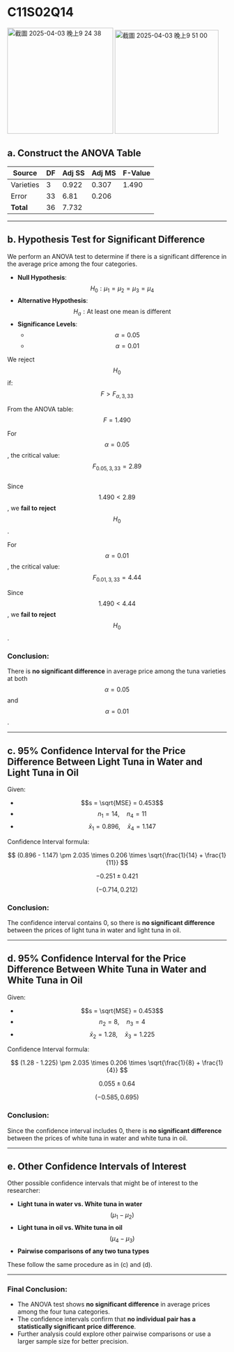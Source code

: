 # C11S02Q14
<img width="243" alt="截圖 2025-04-03 晚上9 24 38" src="https://github.com/user-attachments/assets/f8f741e3-07e4-4f1e-875a-c05f3403d1a6" />
<img width="238" alt="截圖 2025-04-03 晚上9 51 00" src="https://github.com/user-attachments/assets/e23209ef-7d6d-4d29-928a-5ad8ce01a390" />



## a. Construct the ANOVA Table  

| Source     | DF  | Adj SS | Adj MS | F-Value |
|------------|----|--------|--------|---------|
| Varieties  | 3  | 0.922  | 0.307  | 1.490   |
| Error      | 33 | 6.81   | 0.206  |         |
| **Total**  | 36 | 7.732  |        |         |

---

## b. Hypothesis Test for Significant Difference  

We perform an ANOVA test to determine if there is a significant difference in the average price among the four categories.  

- **Null Hypothesis**:  
  $$H_0: \mu_1 = \mu_2 = \mu_3 = \mu_4$$  
- **Alternative Hypothesis**:  
  $$H_a: \text{At least one mean is different}$$  
- **Significance Levels**:  
  - $$\alpha = 0.05$$  
  - $$\alpha = 0.01$$  

We reject $$H_0$$ if:  
$$F > F_{\alpha,3,33}$$  

From the ANOVA table:  
$$F = 1.490$$  

For $$\alpha = 0.05$$, the critical value:  
$$F_{0.05,3,33} = 2.89$$  
Since $$1.490 < 2.89$$, we **fail to reject** $$H_0$$.  

For $$\alpha = 0.01$$, the critical value:  
$$F_{0.01,3,33} = 4.44$$  

Since $$1.490 < 4.44$$, we **fail to reject** $$H_0$$.  

### Conclusion:  
There is **no significant difference** in average price among the tuna varieties at both $$\alpha = 0.05$$ and $$\alpha = 0.01$$.  

---

## c. 95% Confidence Interval for the Price Difference Between Light Tuna in Water and Light Tuna in Oil  

Given:  
- $$s = \sqrt{MSE} = 0.453$$  
- $$n_1 = 14, \quad n_4 = 11$$  
- $$\bar{x}_1 = 0.896, \quad \bar{x}_4 = 1.147$$  

Confidence Interval formula:  

$$
(0.896 - 1.147) \pm 2.035 \times 0.206 \times \sqrt{\frac{1}{14} + \frac{1}{11}}
$$  

$$
-0.251 \pm 0.421
$$  

$$
(-0.714, 0.212)
$$  

### Conclusion:  
The confidence interval contains 0, so there is **no significant difference** between the prices of light tuna in water and light tuna in oil.  

---

## d. 95% Confidence Interval for the Price Difference Between White Tuna in Water and White Tuna in Oil  

Given:  
- $$s = \sqrt{MSE} = 0.453$$  
- $$n_2 = 8, \quad n_3 = 4$$  
- $$\bar{x}_2 = 1.28, \quad \bar{x}_3 = 1.225$$  

Confidence Interval formula:  

$$
(1.28 - 1.225) \pm 2.035 \times 0.206 \times \sqrt{\frac{1}{8} + \frac{1}{4}}
$$  

$$
0.055 \pm 0.64
$$  

$$
(-0.585, 0.695)
$$  

### Conclusion:  
Since the confidence interval includes 0, there is **no significant difference** between the prices of white tuna in water and white tuna in oil.  

---

## e. Other Confidence Intervals of Interest  

Other possible confidence intervals that might be of interest to the researcher:  

- **Light tuna in water vs. White tuna in water** $$(\mu_1 - \mu_2)$$  
- **Light tuna in oil vs. White tuna in oil** $$(\mu_4 - \mu_3)$$  
- **Pairwise comparisons of any two tuna types**  

These follow the same procedure as in (c) and (d).  

---

### Final Conclusion:  
- The ANOVA test shows **no significant difference** in average prices among the four tuna categories.  
- The confidence intervals confirm that **no individual pair has a statistically significant price difference**.  
- Further analysis could explore other pairwise comparisons or use a larger sample size for better precision.  

